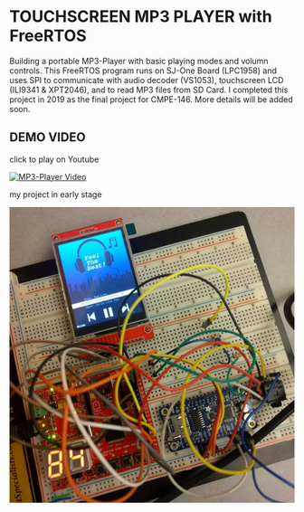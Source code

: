 # TOUCHSCREEN MP3 PLAYER with FreeRTOS
Building a portable MP3-Player with basic playing modes and volumn controls. This FreeRTOS program runs on SJ-One Board (LPC1958) and uses SPI to communicate with audio decoder (VS1053), touchscreen LCD (ILI9341 & XPT2046), and to read MP3 files from SD Card. I completed this project in 2019 as the final project for CMPE-146. More details will be added soon.

## DEMO VIDEO
click to play on Youtube

[![MP3-Player Video](demo.gif)](https://youtu.be/N7FNFIVvtMI)

my project in early stage

<p align="left">
  <img src="early_stage.jpg">
</p>  